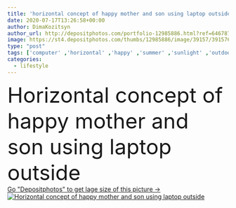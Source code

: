 ```yaml
---
title: 'horizontal concept of happy mother and son using laptop outside'
date: 2020-07-17T13:26:58+00:00
author: DimaKozitsyn
author_url: http://depositphotos.com/portfolio-12985886.html?ref=64678756
image: https://st4.depositphotos.com/thumbs/12985886/image/39157/391576758/api_thumb_450.jpg?forcejpeg=true
type: "post"
tags: ['computer' ,'horizontal' ,'happy' ,'summer' ,'sunlight' ,'outdoors' ,'cheerful' ,'cute' ,'caucasian' ,'smile' ,'sunshine' ,'child' ,'family' ,'european' ,'connection' ,'crop' ,'boy' ,'kid' ,'banner' ,'emotion' ,'adorable' ,'woman' ,'communication' ,'wireless' ,'laptop' ,'lifestyle' ,'together' ,'togetherness' ,'preschooler' ,'panorama' ,'panoramic' ,'attractive' ,'outside' ,'son' ,'mother' ,'parent' ,'gadget' ,'mom' ,'daylight' ,'daytime' ,'use' ,'summertime' ,'freelance' ,'Two People' ,'copy space' ,'digital device' ,'website header' ]
categories: 
  - lifestyle
---
```

<div aling="center">
            <font size="60"> Horizontal concept of happy mother and son using laptop outside</font>   
</div>
<div>
    <a href='https://depositphotos.com/391576758/stock-photo-horizontal-concept-happy-mother-son.html?ref=64678756' target=_blank > Go "Depositphotos" to get lage size of this picture ->
        <img href='https://depositphotos.com/391576758/stock-photo-horizontal-concept-happy-mother-son.html?ref=64678756' src='https://st4.depositphotos.com/12985886/39157/i/950/depositphotos_391576758-stock-photo-horizontal-concept-happy-mother-son.jpg?forcejpeg=true' alt='Horizontal concept of happy mother and son using laptop outside' >
    </a>
</div>
